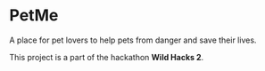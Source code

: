 # PetMe
A place for pet lovers to help pets from danger and save their lives.

This project is a part of the hackathon **Wild Hacks 2**.
